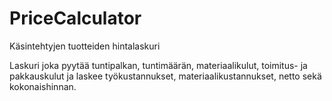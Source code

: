 # PriceCalculator
Käsintehtyjen tuotteiden hintalaskuri

Laskuri joka pyytää tuntipalkan, tuntimäärän, materiaalikulut, toimitus- ja pakkauskulut
ja laskee työkustannukset, materiaalikustannukset, netto sekä kokonaishinnan.
